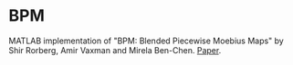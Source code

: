 # BPM
MATLAB implementation of "BPM: Blended Piecewise Moebius Maps" by Shir Rorberg, Amir Vaxman and Mirela Ben-Chen.
[Paper](https://mirelabc.github.io/publications/BPM.pdf).

